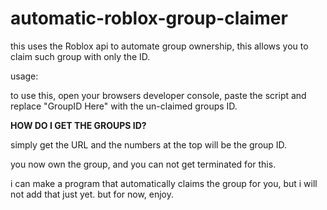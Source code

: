 # automatic-roblox-group-claimer
this uses the Roblox api to automate group ownership, this allows you to claim such group with only the ID.

usage:

to use this, open your browsers developer console, paste the script and replace "GroupID Here" with the un-claimed groups ID.

**HOW DO I GET THE GROUPS ID?**

simply get the URL and the numbers at the top will be the group ID.


you now own the group, and you can not get terminated for this.

i can make a program that automatically claims the group for you, but i will not add that just yet. but for now, enjoy.
